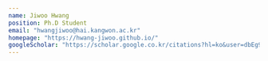```yaml
---
name: Jiwoo Hwang
position: Ph.D Student
email: "hwangjiwoo@hai.kangwon.ac.kr"
homepage: "https://hwang-jiwoo.github.io/"
googleScholar: "https://scholar.google.co.kr/citations?hl=ko&user=dbEg97IAAAAJ"
---
```

